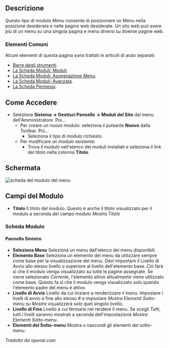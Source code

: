 <!-- Filename: Help4.x:Site_Modules:_Menu / Display title: Moduli: Menu  -->

## Descrizione

Questo tipo di modulo *Menu* consente di posizionare un Menu nella posizione desiderata e nelle pagine web desiderate. Un sito web può avere più di un menu su una singola pagina e menu diversi su diverse pagine web.

### Elementi Comuni

Alcuni elementi di questa pagina sono trattati in articoli di aiuto separati:

* [Barre degli strumenti](jdocmanual?article=help/common-elements/toolbars).
* [La Scheda Moduli: Moduli](jdocmanual?article=help/modules/modules-module-tab).
* [La Scheda Moduli: Assegnazione Menu](jdocmanual?article=help/modules/modules-menu-assignment-tab).
* [La Scheda Moduli: Avanzata](jdocmanual?article=help/modules/modules-advanced-tab).
* [La Scheda Permessi](jdocmanual?article=help/common-elements/edit-permissions).

## Come Accedere

- Seleziona **Sistema → Gestisci Pannello → Moduli del Sito** dal
  menu dell'Amministratore. Poi...
  - Per creare un nuovo modulo: seleziona il pulsante **Nuovo** dalla Toolbar. Poi...
    - Seleziona il tipo di modulo richiesto.
  - Per modificare un modulo esistente:
    - Trova il modulo nell'elenco dei moduli installati e seleziona il
      link del titolo nella colonna **Titolo**.

## Schermata

![scheda del modulo del menu](../../../it/images/modules-site/modules-menu-module-tab.png)

## Campi del Modulo

- **Titolo** Il titolo del modulo. Questo è anche il titolo visualizzato
  per il modulo a seconda del campo modulo *Mostra Titolo*

### Scheda Modulo

#### Pannello Sinistro

- **Seleziona Menu** Seleziona un menu dall'elenco dei menu disponibili.
- **Elemento Base** Seleziona un elemento del menu
  da utilizzare sempre come base per la visualizzazione del menu. Devi impostare il
  Livello di Avvio allo stesso livello o superiore al livello dell'elemento base. Ciò farà sì che il modulo venga visualizzato su tutte le pagine assegnate. Se viene selezionato *Corrente*, l'elemento attivo attualmente viene utilizzato come
  base. Questo fa sì che il modulo venga visualizzato solo quando l'elemento padre del menu è attivo.
- **Livello di Avvio** Livello da cui iniziare a renderizzare il menu. Impostare i livelli di avvio 
  e fine allo stesso \# e impostare *Mostra Elementi Sotto-menu* su *Mostra* 
  visualizzerà solo quel singolo livello.
- **Livello di Fine** Livello a cui fermarsi nel rendere il menu. Se scegli *Tutti*, tutti 
  i livelli saranno mostrati a seconda dell'impostazione *Mostra Elementi Sotto-menu*.
- **Elementi del Sotto-menu** Mostra o nascondi gli elementi del sotto-menu.

*Tradotto da openai.com*


